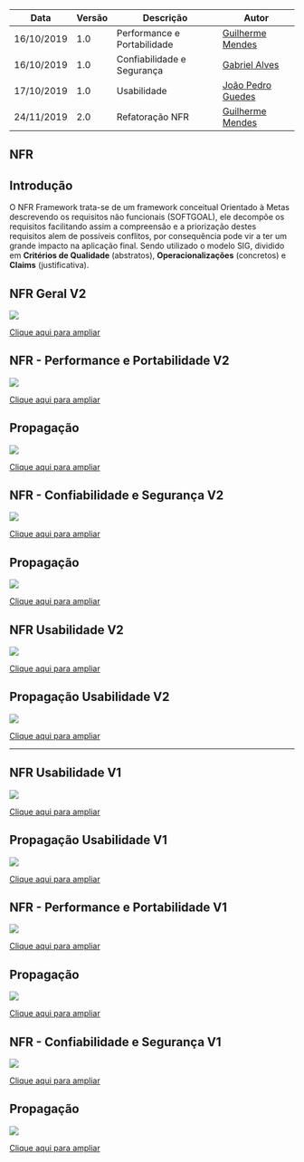 | Data | Versão | Descrição | Autor |
| --- | --- | --- | --- |
| 16/10/2019 | 1.0 | Performance e Portabilidade | [Guilherme Mendes](https://github.com/guilherme-mendes) |
| 16/10/2019 | 1.0 | Confiabilidade e Segurança | [Gabriel Alves](https://github.com/gitgabiru) |
| 17/10/2019 | 1.0 | Usabilidade | [João Pedro Guedes](https://github.com/sudjoao) |
| 24/11/2019 | 2.0 | Refatoração NFR | [Guilherme Mendes](https://github.com/guilherme-mendes) |

## **NFR**

## Introdução
 O NFR Framework trata-se de um framework conceitual Orientado à Metas descrevendo os requisitos não funcionais (SOFTGOAL), ele decompõe os requisitos facilitando assim a compreensão e a priorização destes requisitos alem de possíveis conflitos, por consequência pode vir a ter um grande impacto na aplicação final. Sendo utilizado o modelo SIG, dividido em **Critérios de Qualidade** (abstratos), **Operacionalizações** (concretos) e **Claims** (justificativa).

## NFR Geral V2

<img src="docs/assets/img/modeling/nfr_general.png">

<a href="docs/assets/img/modeling/nfr_general.png"> Clique aqui para ampliar</a>

## NFR - Performance e Portabilidade V2


<img src="docs/assets/img/modeling/nfr_eficiencia.png">

<a href="docs/assets/img/modeling/nfr_eficiencia.png"> Clique aqui para ampliar</a>


## Propagação

<img src="docs/assets/img/modeling/nfr_portabilidade_v2.png">

<a href="docs/assets/img/modeling/nfr_portabilidade_v2.png"> Clique aqui para ampliar</a>


 ## NFR - Confiabilidade e Segurança V2


<img src="docs/assets/img/modeling/NFR_Confiabilidade_Wire.png">

<a href="docs/assets/img/modeling/NFR_Confiabilidade_Wire.png"> Clique aqui para ampliar</a>


## Propagação

<img src="docs/assets/img/modeling/nfr_confiabilidade_v2.png">

<a href="docs/assets/img/modeling/nfr_confiabilidade_v2.png"> Clique aqui para ampliar</a>


## NFR Usabilidade V2

<img src="docs/assets/img/modeling/usabilidade_nfr.png">

<a href="docs/assets/img/modeling/usabilidade_nfr.png"> Clique aqui para ampliar</a>

## Propagação Usabilidade V2

<img src="docs/assets/img/modeling/nfr_usabilidade_v2.png">

<a href="docs/assets/img/modeling/nfr_usabilidade_v2.png"> Clique aqui para ampliar</a>


---

## NFR Usabilidade V1

<img src="docs/assets/img/modeling/usabilidade_nfr.png">

<a href="docs/assets/img/modeling/usabilidade_nfr.png"> Clique aqui para ampliar</a>

## Propagação Usabilidade V1

<img src="docs/assets/img/modeling/usability_nfr_propagation.png">

<a href="docs/assets/img/modeling/usability_nfr_propagation.png"> Clique aqui para ampliar</a>

## NFR - Performance e Portabilidade V1


<img src="docs/assets/img/modeling/nfr_eficiencia.png">

<a href="docs/assets/img/modeling/nfr_eficiencia.png"> Clique aqui para ampliar</a>


## Propagação

<img src="docs/assets/img/modeling/nfr_eficiencia_propagacao.png">

<a href="docs/assets/img/modeling/nfr_eficiencia_propagacao.png"> Clique aqui para ampliar</a>

 
 ## NFR - Confiabilidade e Segurança V1


<img src="docs/assets/img/modeling/NFR_Confiabilidade_Wire.png">

<a href="docs/assets/img/modeling/NFR_Confiabilidade_Wire.png"> Clique aqui para ampliar</a>


## Propagação

<img src="docs/assets/img/modeling/NFR_Confiabilidade_Wire_prop.png">

<a href="docs/assets/img/modeling/nfr_eficiencia_propagacao_prop.png"> Clique aqui para ampliar</a>

<!DOCTYPE html>
<html>
<head>
<style src='docs/docs/assets/css/table.css'>
table {
  width: 100%;
}
</style>
<link rel="stylesheet" href="docs/assets/css/table.css">
</head>
</html> 